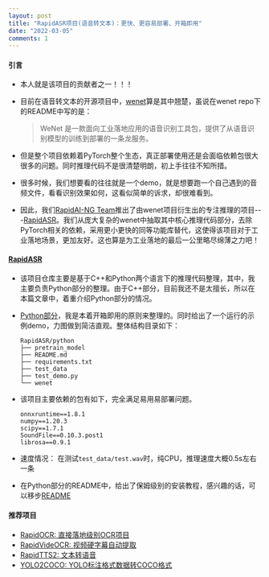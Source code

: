 ```yaml
---
layout: post
title: "RapidASR项目(语音转文本)：更快、更容易部署、开箱即用"
date: "2022-03-05"
comments: 1
---
```


#### 引言
- 本人就是该项目的贡献者之一！！！
- 目前在语音转文本的开源项目中，[wenet](https://github.com/wenet-e2e/wenet)算是其中翘楚，虽说在wenet repo下的README中写的是：

	> WeNet 是一款面向工业落地应用的语音识别工具包，提供了从语音识别模型的训练到部署的一条龙服务。

- 但是整个项目依赖着PyTorch整个生态，真正部署使用还是会面临依赖包很大很多的问题。同时推理代码不是很清楚明朗，初上手往往不知所措。
- 很多时候，我们想要看的往往就是一个demo，就是想要跑一个自己遇到的音频文件，看看识别效果如何，这看似简单的诉求，却很难看到。
- 因此，我们[RapidAI-NG Team](https://github.com/RapidAI)推出了由wenet项目衍生出的专注推理的项目---[RapidASR](https://github.com/RapidAI/RapidASR)。我们从庞大复杂的wenet中抽取其中核心推理代码部分，去除PyTorch相关的依赖，采用更小更快的同等功能库替代，这使得该项目对于工业落地场景，更加友好。这也算是为工业落地的最后一公里略尽绵薄之力吧！
#### [RapidASR](https://github.com/RapidAI/RapidASR)
- 该项目仓库主要是基于C++和Python两个语言下的推理代码整理，其中，我主要负责Python部分的整理。由于C++部分，目前我还不是太擅长，所以在本篇文章中，着重介绍Python部分的情况。
- [Python部分](https://github.com/RapidAI/RapidASR/tree/main/python)，我是本着开箱即用的原则来整理的。同时给出了一个运行的示例demo，力图做到简洁直观。整体结构目录如下：
	```text
	RapidASR/python
	├── pretrain_model
	├── README.md
	├── requirements.txt
	├── test_data
	├── test_demo.py
	└── wenet
	```

- 该项目主要依赖的包有如下，完全满足易用易部署问题。
	```text
	onnxruntime==1.8.1
	numpy==1.20.3
	scipy==1.7.1
	SoundFile==0.10.3.post1
	librosa==0.9.1
	```
- 速度情况：
  在测试`test_data/test.wav`时，纯CPU，推理速度大概0.5s左右一条

- 在Python部分的README中，给出了保姆级别的安装教程，感兴趣的话，可以移步[README](https://github.com/RapidAI/RapidASR/tree/main/python)
#### 推荐项目
- [RapidOCR: 直接落地级别OCR项目](https://github.com/RapidAI/RapidOCR)
- [RapidVideOCR: 视频硬字幕自动提取](https://github.com/SWHL/RapidVideOCR)
- [RapidTTS2: 文本转语音](https://github.com/RapidAI/RapidTTS2)
- [YOLO2COCO: YOLO标注格式数据转COCO格式](https://github.com/RapidAI/YOLO2COCO)
